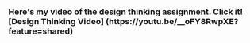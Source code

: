 

<h3>Here's my video of the design thinking assignment. Click it!
<br /> 
[Design Thinking Video] (https://youtu.be/__oFY8RwpXE?feature=shared) </h3>
